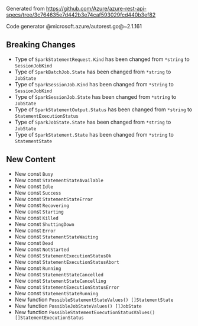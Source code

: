 Generated from https://github.com/Azure/azure-rest-api-specs/tree/3c764635e7d442b3e74caf593029fcd440b3ef82

Code generator @microsoft.azure/autorest.go@~2.1.161

## Breaking Changes

- Type of `SparkStatementRequest.Kind` has been changed from `*string` to `SessionJobKind`
- Type of `SparkBatchJob.State` has been changed from `*string` to `JobState`
- Type of `SparkSessionJob.Kind` has been changed from `*string` to `SessionJobKind`
- Type of `SparkSessionJob.State` has been changed from `*string` to `JobState`
- Type of `SparkStatementOutput.Status` has been changed from `*string` to `StatementExecutionStatus`
- Type of `SparkJobState.State` has been changed from `*string` to `JobState`
- Type of `SparkStatement.State` has been changed from `*string` to `StatementState`

## New Content

- New const `Busy`
- New const `StatementStateAvailable`
- New const `Idle`
- New const `Success`
- New const `StatementStateError`
- New const `Recovering`
- New const `Starting`
- New const `Killed`
- New const `ShuttingDown`
- New const `Error`
- New const `StatementStateWaiting`
- New const `Dead`
- New const `NotStarted`
- New const `StatementExecutionStatusOk`
- New const `StatementExecutionStatusAbort`
- New const `Running`
- New const `StatementStateCancelled`
- New const `StatementStateCancelling`
- New const `StatementExecutionStatusError`
- New const `StatementStateRunning`
- New function `PossibleStatementStateValues() []StatementState`
- New function `PossibleJobStateValues() []JobState`
- New function `PossibleStatementExecutionStatusValues() []StatementExecutionStatus`
